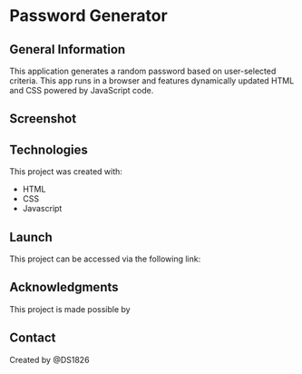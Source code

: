 # Password Generator 

## General Information

This application generates a random password based on user-selected criteria. This app runs in a browser and features dynamically updated HTML and CSS powered by JavaScript code. 

## Screenshot

## Technologies
This project was created with: 
* HTML
* CSS
* Javascript

## Launch
This project can be accessed via the following link: 

## Acknowledgments
This project is made possible by

## Contact
Created by @DS1826
